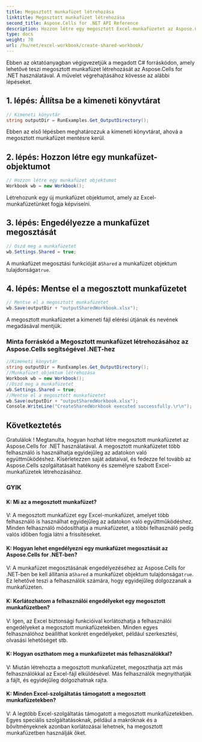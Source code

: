 ```yaml
---
title: Megosztott munkafüzet létrehozása
linktitle: Megosztott munkafüzet létrehozása
second_title: Aspose.Cells for .NET API Reference
description: Hozzon létre egy megosztott Excel-munkafüzetet az Aspose.Cells for .NET segítségével, hogy lehetővé tegye a párhuzamos adatkezelést.
type: docs
weight: 70
url: /hu/net/excel-workbook/create-shared-workbook/
---
```

Ebben az oktatóanyagban végigvezetjük a megadott C# forráskódon, amely lehetővé teszi megosztott munkafüzet létrehozását az Aspose.Cells for .NET használatával. A művelet végrehajtásához kövesse az alábbi lépéseket.

## 1. lépés: Állítsa be a kimeneti könyvtárat

```csharp
// Kimeneti könyvtár
string outputDir = RunExamples.Get_OutputDirectory();
```

Ebben az első lépésben meghatározzuk a kimeneti könyvtárat, ahová a megosztott munkafüzet mentésre kerül.

## 2. lépés: Hozzon létre egy munkafüzet-objektumot

```csharp
// Hozzon létre egy munkafüzet objektumot
Workbook wb = new Workbook();
```

Létrehozunk egy új munkafüzet objektumot, amely az Excel-munkafüzetünket fogja képviselni.

## 3. lépés: Engedélyezze a munkafüzet megosztását

```csharp
// Oszd meg a munkafüzetet
wb.Settings.Shared = true;
```

 A munkafüzet megosztási funkcióját a`Shared` a munkafüzet objektum tulajdonsága`true`.

## 4. lépés: Mentse el a megosztott munkafüzetet

```csharp
// Mentse el a megosztott munkafüzetet
wb.Save(outputDir + "outputSharedWorkbook.xlsx");
```

A megosztott munkafüzetet a kimeneti fájl elérési útjának és nevének megadásával mentjük.

### Minta forráskód a Megosztott munkafüzet létrehozásához az Aspose.Cells segítségével .NET-hez 
```csharp
//Kimeneti könyvtár
string outputDir = RunExamples.Get_OutputDirectory();
//Munkafüzet objektum létrehozása
Workbook wb = new Workbook();
//Oszd meg a munkafüzetet
wb.Settings.Shared = true;
//Mentse el a megosztott munkafüzetet
wb.Save(outputDir + "outputSharedWorkbook.xlsx");
Console.WriteLine("CreateSharedWorkbook executed successfully.\r\n");
```

## Következtetés

Gratulálok ! Megtanulta, hogyan hozhat létre megosztott munkafüzetet az Aspose.Cells for .NET használatával. A megosztott munkafüzetet több felhasználó is használhatja egyidejűleg az adatokon való együttműködéshez. Kísérletezzen saját adataival, és fedezze fel tovább az Aspose.Cells szolgáltatásait hatékony és személyre szabott Excel-munkafüzetek létrehozásához.

### GYIK

#### K: Mi az a megosztott munkafüzet?

V: A megosztott munkafüzet egy Excel-munkafüzet, amelyet több felhasználó is használhat egyidejűleg az adatokon való együttműködéshez. Minden felhasználó módosíthatja a munkafüzetet, a többi felhasználó pedig valós időben fogja látni a frissítéseket.

#### K: Hogyan lehet engedélyezni egy munkafüzet megosztását az Aspose.Cells for .NET-ben?

 V: A munkafüzet megosztásának engedélyezéséhez az Aspose.Cells for .NET-ben be kell állítania a`Shared` a munkafüzet objektum tulajdonsága`true`. Ez lehetővé teszi a felhasználók számára, hogy egyidejűleg dolgozzanak a munkafüzeten.

#### K: Korlátozhatom a felhasználói engedélyeket egy megosztott munkafüzetben?

V: Igen, az Excel biztonsági funkcióival korlátozhatja a felhasználói engedélyeket a megosztott munkafüzetekben. Minden egyes felhasználóhoz beállíthat konkrét engedélyeket, például szerkesztési, olvasási lehetőséget stb.

#### K: Hogyan oszthatom meg a munkafüzetet más felhasználókkal?

V: Miután létrehozta a megosztott munkafüzetet, megoszthatja azt más felhasználókkal az Excel-fájl elküldésével. Más felhasználók megnyithatják a fájlt, és egyidejűleg dolgozhatnak rajta.

#### K: Minden Excel-szolgáltatás támogatott a megosztott munkafüzetekben?

V: A legtöbb Excel-szolgáltatás támogatott a megosztott munkafüzetekben. Egyes speciális szolgáltatásoknak, például a makróknak és a bővítményeknek azonban korlátozásai lehetnek, ha megosztott munkafüzetben használják őket.